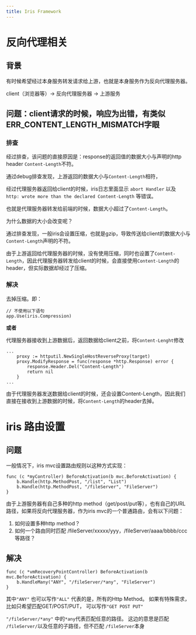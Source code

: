 ```yaml
---
title: Iris Framework
---
```


# 反向代理相关

## 背景

有时候希望经过本身服务转发请求给上游，也就是本身服务作为反向代理服务器。

client（浏览器等）→ 反向代理服务器 → 上游服务

## 问题：client请求的时候，响应为出错，有类似ERR_CONTENT_LENGTH_MISMATCH字眼

### 排查

经过排查，该问题的直接原因是：response的返回值的数据大小与声明的http header `Content-Length`不符。

通过debug排查发现，上游返回的数据大小与`Content-Length`相符，

经过代理服务器返回给client的时候，iris日志里面显示 `abort Handler` 以及 `http: wrote more than the declared Content-Length` 等错误。

也就是代理服务器转发给前端的时候，数据大小超过了`Content-Length`。

为什么数据的大小会改变呢？

通过排查发现，一般iris会设置压缩，也就是gzip，导致传送给client的数据大小与`Content-Length`声明的不符。

由于上游返回给代理服务器的时候，没有使用压缩，同时也设置了`Content-Length`，因此代理服务器转发给client的时候，会直接使用`Content-Length`的header，但实际数据却经过了压缩。

### 解决

去掉压缩。即：

```
// 不使用以下语句
app.Use(iris.Compression)
```

**或者**

代理服务器接收到上游数据后，返回数据给client之前，将`Content-Lenght`修改

```
...
	proxy := httputil.NewSingleHostReverseProxy(target)
	proxy.ModifyResponse = func(response *http.Response) error {
		response.Header.Del("Content-Length")
		return nil
	}
...
```

由于代理服务器发送数据给client的时候，还会设置Content-Length，因此我们直接在接收到上游数据的时候，将`Content-Length`的header去掉。


# iris 路由设置

## 问题

一般情况下，iris mvc设置路由规则以这种方式实现：

```
func (c *myController) BeforeActivation(b mvc.BeforeActivation) {
	b.Handle(http.MethodPost, "/list", "List")
	b.Handle(http.MethodPost, "/fileServer", "FileServer")
}
```

由于上游服务器有自己多种的http method（get/post/put等），也有自己的URL路径，如果将反向代理服务器，作为iris mvc的一个普通路由，会有以下问题：

1. 如何设置多种http method？
2. 如何一个路由同时匹配 /fileServer/xxxxx/yyy，/fileServer/aaaa/bbbb/ccc 等路径？

## 解决

```
func (c *vmRecoveryPointController) BeforeActivation(b mvc.BeforeActivation) {
	b.HandleMany("ANY", "/fileServer/*any", "FileServer")
}
```
其中`"ANY"` 也可以写作`"ALL"` 代表的是，所有的Http Method。 如果有特殊需求，比如只希望匹配GET/POST/PUT， 可以写作`"GET POST PUT"`

`"/fileServer/*any"` 中的`*any`代表匹配任意的路径。 这边的意思是匹配 `/fileServer/`以及任意的子路径，但不匹配 `/fileServer`本身
